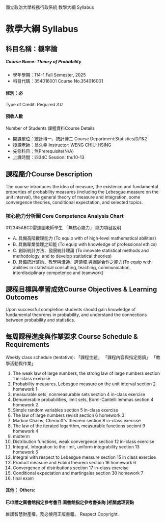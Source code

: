 國立政治大學校務行政系統 教學大綱 Syllabus
# 教學大綱 Syllabus
##  科目名稱：機率論 
#####  Course Name: Theory of Probability
  * 學年學期：114-1 Fall Semester, 2025 
  * 科目代碼：354016001 Course No.354016001
#### 修別：必
Type of Credit: Required 
_3.0_
#### 預收人數
Number of Students
課程資料Course Details
  * 開課單位：統計博一、統計博二 Course Department:Statistics/D/1&2 
  * 授課老師：翁久幸 Instructor: WENG CHIU-HSING 
  * 先修科目：無Prerequisite(N/A)
  * 上課時間：四34C Session: thu10-13
##  課程簡介Course Description
The course introduces the idea of measure, the existence and fundamental properties of probability measures (including the Lebesgue measure on the unit interval), the general theory of measure and integration, some convergence theories, conditional expectation, and selected topics.
###  核心能力分析圖 Core Competence Analysis Chart
012345ABCD雷達圖老師學生
「無核心能力」 
能力項目說明
  * A. 具備高階數理能力 (To equip with of high-level mathematical abilities)
  * B. 具備專業倫理之知能 (To equip with knowledge of professional ethics)
  * C. 創新統計方法、發展統計理論 (To innovate statistical methods and methodology, and to develop statistical theories)
  * D. 具備統計諮詢、教學與溝通、跨領域 與團隊合作之能力(To equip with abilities in statistical consulting, teaching, communication, interdisciplinary competence and teamwork)
##  課程目標與學習成效Course Objectives & Learning Outcomes 
Upon successful completion students should gain knowledge of fundamental theorems in probability, and understand the connections between probability and statistics.
##  每周課程進度與作業要求 Course Schedule & Requirements
Weekly class schedule (tentative):
「課程主題」 「課程內容與指定閱讀」 「教學活動與作業」  
1. The weak law of large numbers, the strong law of large numbers section 1 in-class exercise   
2. Probability measures, Lebesgue measure on the unit interval section 2 homework 1  
3. measurable sets, nonmeasurable sets section 4 in-class exercise  
4. Denumerable probabilities, limit sets, Borel-Cantelli lemmas section 4 homework 2  
5. Simple random variables section 5 in-class exercise  
6. The law of large numbers revisit section 6 homework 3  
7. Markov Chains, Chernoff's theorem section 8 in-class exericse  
8. The law of the iterated logarithm, measurable functions seciont 9 homework 4  
9. midterm   
10. Distribution functions, weak convergence section 12 in-class exercise  
11. Integral, Integration to the limit, uniform integrability section 13 homework 5  
12. Integral with respect to Lebesgue measure section 15 in class exercise  
13. Product measure and Fubini theorem section 16 homework 6  
14. Convergence of distributions section 17 in-class exercise  
15. Conditional expectation and martingales section 30 homework 7  
16. final exam
####  其他： Others:
####  已申請之圖書館指定參考書目  圖書館指定參考書查詢 |相關處理要點
維護智慧財產權，務必使用正版書籍。 Respect Copyright.